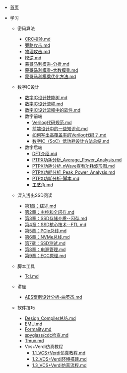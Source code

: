 <!-- _sidebar.md -->

* [首页](README.md)

* 学习
    * 密码算法
        * [CRC校验.md](学习/密码算法/CRC校验.md)
        * [旁路攻击.md](学习/密码算法/旁路攻击.md)
        * [物理攻击.md](学习/密码算法/物理攻击.md)
        * [模逆.md](学习/密码算法/模逆.md)
        * [蒙哥马利模乘-分析.md](学习/密码算法/蒙哥马利模乘-分析.md)
        * [蒙哥马利模乘-大数模乘.md](学习/密码算法/蒙哥马利模乘-大数模乘.md)
        * [蒙哥马利模乘优化方法.md](学习/密码算法/蒙哥马利模乘优化方法.md)
    * 数字IC设计
        * [数字IC设计技能树.md                             ](学习/数字IC设计/数字IC设计技能树.md)
        * [数字IC设计流程.md                               ](学习/数字IC设计/数字IC设计流程.md)
        * [数字IC设计流程中的软件.md                       ](学习/数字IC设计/数字IC设计流程中的软件.md)
        * 数字前端
            * [Verilog代码规范.md                     ](学习/数字IC设计/数字前端/Verilog代码规范.md)
            * [前端设计中的一些知识点.md              ](学习/数字IC设计/数字前端/前端设计中的一些知识点.md)
            * [如何写出高覆盖率的Verilog代码？.md     ](学习/数字IC设计/数字前端/如何写出高覆盖率的Verilog代码？.md)
            * [数字IC（SoC）低功耗设计方法总结.md     ](学习/数字IC设计/数字前端/数字IC（SoC）低功耗设计方法总结.md)
        * 数字后端
            * [DFT介绍.md                             ](学习/数字IC设计/数字后端/DFT介绍.md)
            * [PTPX功耗分析_Average_Power_Analysis.md ](学习/数字IC设计/数字后端/PTPX功耗分析_Average_Power_Analysis.md)
            * [PTPX功耗分析_nWave查看功耗波形图.md    ](学习/数字IC设计/数字后端/PTPX功耗分析_nWave查看功耗波形图.md)
            * [PTPX功耗分析_Peak_Power_Analysis.md    ](学习/数字IC设计/数字后端/PTPX功耗分析_Peak_Power_Analysis.md)
            * [PTPX功耗分析-脚本.md](学习/数字IC设计/数字后端/PTPX功耗分析-脚本.md)
            * [工艺角.md                              ](学习/数字IC设计/数字后端/工艺角.md)
    * 深入浅出SSD阅读
        * [第1章：综述.md             ](学习/深入浅出SSD阅读/第1章：综述.md)
        * [第2章：主控和全闪存.md     ](学习/深入浅出SSD阅读/第2章：主控和全闪存.md)
        * [第3章：SSD存储介质--闪存.md](学习/深入浅出SSD阅读/第3章：SSD存储介质--闪存.md)
        * [第4章：SSD核心技术--FTL.md ](学习/深入浅出SSD阅读/第4章：SSD核心技术--FTL.md)
        * [第5章：PCIe总线.md         ](学习/深入浅出SSD阅读/第5章：PCIe总线.md)
        * [第6章：NVMe总线.md         ](学习/深入浅出SSD阅读/第6章：NVMe总线.md)
        * [第7章：SSD测试.md          ](学习/深入浅出SSD阅读/第7章：SSD测试.md)
        * [第8章：电源管理.md         ](学习/深入浅出SSD阅读/第8章：电源管理.md)
        * [第9章：ECC原理.md          ](学习/深入浅出SSD阅读/第9章：ECC原理.md)

    * 脚本工具        
        * [Tcl.md](学习/脚本工具/Tcl.md)
    * 讲座
        * [AES案例设计分析-曲英杰.md](学习/讲座/AES案例设计分析-曲英杰.md)
    * 软件技巧
        * [Design_Compiler总结.md                     ](学习/软件技巧/Design_Compiler总结.md)  
        * [EMU.md                                     ](学习/软件技巧/EMU.md)
        * [Formality.md                               ](学习/软件技巧/Formality.md)
        * [spyglass/cdc检查.md                        ](学习/软件技巧/spyglass/cdc检查.md)
        * [Tmux.md                                    ](学习/软件技巧/Tmux.md)
        * Vcs+Verdi仿真教程
            * [1.1_VCS+Verdi仿真教程.md](学习/软件技巧/Vcs+Verdi仿真教程/1.1_VCS+Verdi仿真教程.md)
            * [1.2_VCS+Verdi环境搭建.md](学习/软件技巧/Vcs+Verdi仿真教程/1.2_VCS+Verdi环境搭建.md)
            * [1.3_VCS+Verdi仿真流程.md](学习/软件技巧/Vcs+Verdi仿真教程/1.3_VCS+Verdi仿真流程.md)
